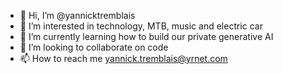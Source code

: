 - 👋 Hi, I’m @yannicktremblais
- 👀 I’m interested in technology, MTB, music and electric car
- 🌱 I’m currently learning  how to build our private generative AI
- 💞️ I’m looking to collaborate on code
- 📫 How to reach me yannick.tremblais@yrnet.com

<!---
yannicktremblais/yannicktremblais is a ✨ special ✨ repository because its `README.md` (this file) appears on your GitHub profile.
You can click the Preview link to take a look at your changes.
--->

